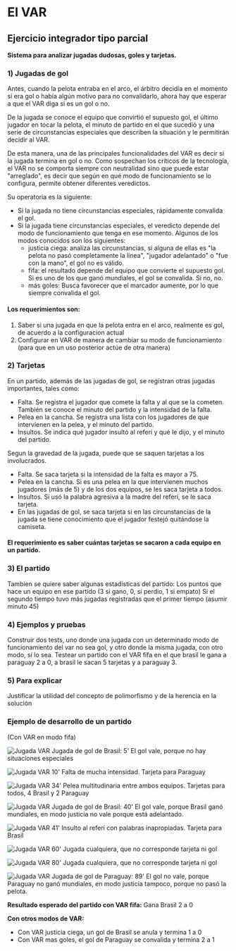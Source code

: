 # El VAR 
## Ejercicio integrador tipo parcial

**Sistema para analizar jugadas dudosas, goles y tarjetas.**

### 1) Jugadas de gol
Antes, cuando la pelota entraba en el arco, el árbitro decidía en el momento si era gol o había algún motivo para no convalidarlo, ahora hay que esperar a que el VAR diga si es un gol o no. 

De la jugada se conoce el equipo que convirtió el supuesto gol, el último jugador en tocar la pelota, el minuto de partido en el que sucedió y una serie de circunstancias especiales que describen la situación y le permitirán decidir al VAR.

De esta manera, una de las principales funcionalidades del VAR es decir si la jugada termina en gol o no. Como sospechan los críticos de la tecnología, el VAR no se comporta siempre con neutralidad sino que puede estar "arreglado", es decir que según en qué modo de funcionamiento se lo configura, permite obtener diferentes veredictos.

Su operatoria es la siguiente:

* Si la jugada no tiene circunstancias especiales, rápidamente convalida el gol.
* Si la jugada tiene circunstancias especiales, el veredicto depende del modo de funcionamiento que tenga en ese momento. Algunos de los modos conocidos son los siguientes:
  * justicia ciega: analiza las circunstancias, si alguna de ellas es "la pelota no pasó completamente la línea", "jugador adelantado" o "fue con la mano", el gol no es válido.
  * fifa: el resultado depende del equipo que convierte el supuesto gol. Si es uno de los que ganó mundiales, el gol se convalida. Si no, no.
  * más goles: Busca favorecer que el marcador aumente, por lo que siempre convalida el gol.

#### Los requerimientos son:

1. Saber si una jugada en que la pelota entra en el arco, realmente es gol, de acuerdo a la configuracion actual
2. Configurar en VAR de manera de cambiar su modo de funcionamiento (para que en un uso posterior actúe de otra manera) 

### 2) Tarjetas
En un partido, además de las jugadas de gol, se registran otras jugadas importantes, tales como:
* Falta. Se registra el jugador que comete la falta y al que se la cometen. También se conoce el minuto del partido y la intensidad de la falta. 
* Pelea en la cancha. Se registra una lista con los jugadores de que intervienen en la pelea, y el minuto del partido.
* Insultos. Se indica qué jugador insultó al referí y qué le dijo, y el minuto del partido.

Segun la gravedad de la jugada, puede que se saquen tarjetas a los involucrados.

* Falta. Se saca tarjeta si la intensidad de la falta es mayor a 75.
* Pelea en la cancha. Si es una pelea en la que intervienen muchos jugadores (más de 5) y de los dos equipos, se les saca tarjeta a todos. 
* Insultos. Si usó la palabra agresiva a la madre del referí, se le saca tarjeta.
* En las jugadas de gol, se saca tarjeta si en las circunstancias de la jugada se tiene conocimiento que el jugador festejó quitándose la camiseta.

#### El requerimiento es saber cuántas tarjetas se sacaron a cada equipo en un partido.

### 3) El partido
Tambíen se quiere saber algunas estadísticas del partido:
Los puntos que hace un equipo en ese partido (3 si gano, 0, si perdio, 1 si empato) 
Si el segundo tiempo tuvo más jugadas registradas que el primer tiempo (asumir minuto 45)

### 4) Ejemplos y pruebas
Construir dos tests, uno donde una jugada con un determinado modo de funcionamiento del var no sea gol, y otro donde la misma jugada, con otro modo, sí lo sea. 
Testear un partido con el VAR fifa en el que brasil le gana a paraguay 2 a 0, a brasil le sacan 5 tarjetas y a paraguay 3.


### 5) Para explicar
Justificar la utilidad del concepto de polimorfismo y de la herencia en la solución


### Ejemplo de desarrollo de un partido
(Con VAR en modo fifa)

![Jugada VAR](./img/jugadaMin5.jpg)
Jugada de gol de Brasil:
5' El gol vale, porque no hay situaciones especiales

![Jugada VAR](./img/jugadaMin10.jpg)
10' Falta de mucha intensidad. Tarjeta para Paraguay

![Jugada VAR](./img/jugadaMin34.jpg)
34' Pelea multitudinaria entre ambos equipos. Tarjetas para todos, 4 Brasil y 2 Paraguay

![Jugada VAR](./img/jugadaMin40.jpg)
Jugada de gol de Brasil:
40' El gol vale, porque Brasil ganó mundiales, en modo justicia no vale porque está adelantado. 

![Jugada VAR](./img/jugadaMin41.jpg)
41' Insulto al referí con palabras inapropiadas. Tarjeta para Brasil

![Jugada VAR](./img/jugadaMin60.jpg)
60' Jugada cualquiera, que no corresponde tarjeta ni gol

![Jugada VAR](./img/jugadaMin80.jpg)
80' Jugada cualquiera, que no corresponde tarjeta ni gol

![Jugada VAR](./img/jugadaMin89.jpg)
Jugada de gol de Paraguay:
89' El gol no vale, porque Paraguay no ganó mundiales, en modo justicia tampoco, porque no pasó la pelota. 

**Resultado esperado del partido con VAR fifa:**
Gana Brasil 2 a 0

**Con otros modos de VAR:**

* Con VAR justicia ciega, un gol de Brasil se anula y termina 1 a 0
* Con VAR mas goles, el gol de Paraguay se convalida y termina 2 a 1

